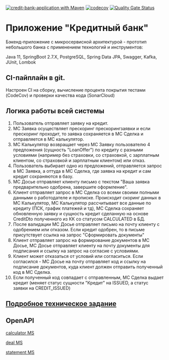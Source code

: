 [![credit-bank-application with Maven](https://github.com/AlekseiPetrovJ/credit-bank-application/actions/workflows/maven.yml/badge.svg)](https://github.com/AlekseiPetrovJ/credit-bank-application/actions/workflows/maven.yml)
[![codecov](https://codecov.io/github/AlekseiPetrovJ/credit-bank-application/graph/badge.svg?token=WT9E6AMI6O)](https://codecov.io/github/AlekseiPetrovJ/credit-bank-application)
[![Quality Gate Status](https://sonarcloud.io/api/project_badges/measure?project=AlekseiPetrovJ_credit-bank-application&metric=alert_status)](https://sonarcloud.io/summary/new_code?id=AlekseiPetrovJ_credit-bank-application)
# Приложение "Кредитный банк"

Бэкенд-приложение с микросервисной архитектурой - прототип небольшого банка с применением технологий и инструментов:

Java 11, SpringBoot 2.7.Х, PostgreSQL, Spring Data JPA, Swagger, Kafka, JUnit, Lombok

## CI-пайплайн в git.
Настроен CI на сборку, вычисление процента покрытия тестами (CodeCov) и проверки качества кода (SonarCloud)

## Логика работы всей системы
1. Пользователь отправляет заявку на кредит.
2. МС Заявка осуществляет прескоринг прескорингзаявки и если прескоринг проходит, то заявка сохраняется в МС Сделка и отправляется в МС калькулятор.
3. МС Калькулятор возвращает через МС Заявку пользователю 4 предложения (сущность "LoanOffer") по кредиту с разными условиями (например без страховки, со страховкой, с зарплатным клиентом, со страховкой и зарплатным клиентом) или отказ.
4. Пользователь выбирает одно из предложений, отправляется запрос в МС Заявка, а оттуда в МС Сделка, где заявка на кредит и сам кредит сохраняются в базу.
5. МС Досье отправляет клиенту письмо с текстом "Ваша заявка предварительно одобрена, завершите оформление".
6. Клиент отправляет запрос в МС Сделка со всеми своими полными данными о работодателе и прописке.
   Происходит скоринг данных в МС Калькулятор, МС Калькулятор рассчитывает все данные по кредиту (ПСК, график платежей и тд), МС Сделка сохраняет обновленную заявку и сущность кредит сделанную на основе CreditDto полученного из КК со статусом CALCULATED в БД.
7. После валидации МС Досье отправляет письмо на почту клиенту с одобрением или отказом.
   Если кредит одобрен, то в письме присутствует ссылка на запрос "Сформировать документы"
8. Клиент отправляет запрос на формирование документов в МС Досье, МС Досье отправляет клиенту на почту документы для подписания и ссылку на запрос на согласие с условиями.
9. Клиент может отказаться от условий или согласиться.
   Если согласился - МС Досье на почту отправляет код и ссылку на подписание документов, куда клиент должен отправить полученный код в МС Сделка.
10. Если полученный код совпадает с отправленным, МС Сделка выдает кредит (меняет статус сущности "Кредит" на ISSUED, а статус заявки на CREDIT_ISSUED)

## [Подробное техническое задание](technical_specifications)

## OpenAPI
[calculator MS](http://127.0.0.1:8084/swagger-ui/index.html)

[deal MS](http://localhost:8081/swagger-ui/index.html)

[statement MS](http://localhost:8082/swagger-ui/index.html)